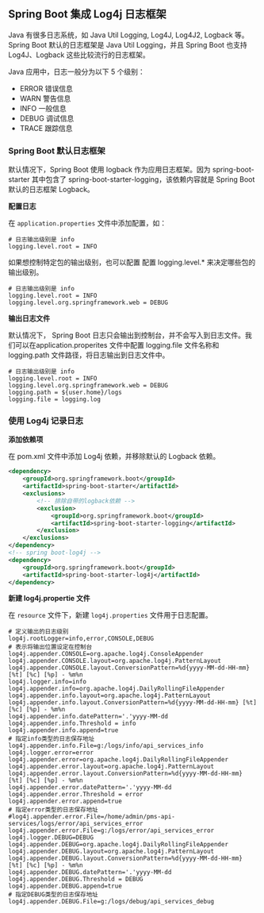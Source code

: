 ## Spring Boot 集成 Log4j 日志框架

Java 有很多日志系统，如 Java Util Logging, Log4J, Log4J2, Logback 等。Spring Boot 默认的日志框架是 Java Util Logging，并且 Spring Boot 也支持 Log4J、Logback 这些比较流行的日志框架。

Java 应用中，日志一般分为以下 5 个级别：

- ERROR 错误信息
- WARN 警告信息
- INFO 一般信息
- DEBUG 调试信息
- TRACE 跟踪信息

### Spring Boot 默认日志框架

默认情况下，Spring Boot 使用 logback 作为应用日志框架。因为 spring-boot-starter 其中包含了 spring-boot-starter-logging，该依赖内容就是 Spring Boot 默认的日志框架 Logback。

**配置日志**

在 `application.properties` 文件中添加配置，如：

```properties
# 日志输出级别是 info
logging.level.root = INFO
```
如果想控制特定包的输出级别，也可以配置 配置 logging.level.*  来决定哪些包的输出级别。

```properties
# 日志输出级别是 info
logging.level.root = INFO
logging.level.org.springframework.web = DEBUG
```

**输出日志文件**

默认情况下， Spring Boot 日志只会输出到控制台，并不会写入到日志文件。我们可以在application.properites 文件中配置 logging.file 文件名称和 logging.path 文件路径，将日志输出到日志文件中。

```properties
# 日志输出级别是 info
logging.level.root = INFO
logging.level.org.springframework.web = DEBUG
logging.path = ${user.home}/logs
logging.file = logging.log
```

### 使用 Log4j 记录日志

**添加依赖项**

在 pom.xml 文件中添加 Log4j 依赖，并移除默认的 Logback 依赖。

```xml
<dependency>
	<groupId>org.springframework.boot</groupId>
	<artifactId>spring-boot-starter</artifactId>
	<exclusions>
		<!-- 排除自带的logback依赖 -->
		<exclusion>
			<groupId>org.springframework.boot</groupId>
			<artifactId>spring-boot-starter-logging</artifactId>
		</exclusion>
	</exclusions>
</dependency>
<!-- spring boot-log4j -->
<dependency>
	<groupId>org.springframework.boot</groupId>
	<artifactId>spring-boot-starter-log4j</artifactId>
</dependency>
```

**新建 log4j.propertie 文件**

在 `resource` 文件下，新建 `log4j.properties` 文件用于日志配置。

```properties
# 定义输出的日志级别
log4j.rootLogger=info,error,CONSOLE,DEBUG
# 表示将输出位置设定在控制台
log4j.appender.CONSOLE=org.apache.log4j.ConsoleAppender     
log4j.appender.CONSOLE.layout=org.apache.log4j.PatternLayout     
log4j.appender.CONSOLE.layout.ConversionPattern=%d{yyyy-MM-dd-HH-mm} [%t] [%c] [%p] - %m%n     
log4j.logger.info=info
log4j.appender.info=org.apache.log4j.DailyRollingFileAppender
log4j.appender.info.layout=org.apache.log4j.PatternLayout     
log4j.appender.info.layout.ConversionPattern=%d{yyyy-MM-dd-HH-mm} [%t] [%c] [%p] - %m%n  
log4j.appender.info.datePattern='.'yyyy-MM-dd
log4j.appender.info.Threshold = info   
log4j.appender.info.append=true
# 指定info类型的日志保存地址
log4j.appender.info.File=g:/logs/info/api_services_info
log4j.logger.error=error  
log4j.appender.error=org.apache.log4j.DailyRollingFileAppender
log4j.appender.error.layout=org.apache.log4j.PatternLayout     
log4j.appender.error.layout.ConversionPattern=%d{yyyy-MM-dd-HH-mm} [%t] [%c] [%p] - %m%n  
log4j.appender.error.datePattern='.'yyyy-MM-dd
log4j.appender.error.Threshold = error   
log4j.appender.error.append=true   
# 指定error类型的日志保存地址
#log4j.appender.error.File=/home/admin/pms-api-services/logs/error/api_services_error
log4j.appender.error.File=g:/logs/error/api_services_error
log4j.logger.DEBUG=DEBUG
log4j.appender.DEBUG=org.apache.log4j.DailyRollingFileAppender
log4j.appender.DEBUG.layout=org.apache.log4j.PatternLayout     
log4j.appender.DEBUG.layout.ConversionPattern=%d{yyyy-MM-dd-HH-mm} [%t] [%c] [%p] - %m%n  
log4j.appender.DEBUG.datePattern='.'yyyy-MM-dd
log4j.appender.DEBUG.Threshold = DEBUG   
log4j.appender.DEBUG.append=true   
# 指定DEBUG类型的日志保存地址
log4j.appender.DEBUG.File=g:/logs/debug/api_services_debug
```



